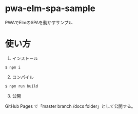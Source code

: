 # pwa-elm-spa-sample

PWAでElmのSPAを動かすサンプル

# 使い方

1. インストール

```
$ npm i
```

2. コンパイル

```
$ npm run build
```

3. 公開

GitHub Pages で「master branch /docs folder」として公開する。